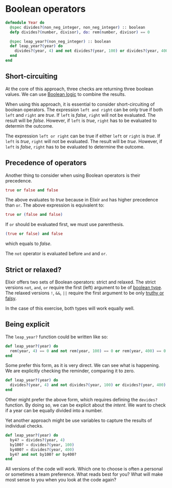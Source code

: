 # Boolean operators

```elixir
defmodule Year do
  @spec divides?(non_neg_integer, non_neg_integer) :: boolean
  defp divides?(number, divisor), do: rem(number, divisor) == 0

  @spec leap_year?(non_neg_integer) :: boolean
  def leap_year?(year) do
    divides?(year, 4) and not divides?(year, 100) or divides?(year, 400)
  end
end
```

## Short-circuiting

At the core of this approach, three checks are returning three boolean values. 
We can use [Boolean logic](https://en.wikipedia.org/wiki/Boolean_algebra) to combine the results.

When using this approach, it is essential to consider short-circuiting of boolean operators. 
The expression `left and right` can be only true if both `left` and `right` are *true*. 
If `left` is *false*, `right` will not be evaluated. The result will be *false*. 
However, if `left` is *true*, `right` has to be evaluated to determin the outcome.

The expression `left or right` can be true if either `left` or `right` is *true*. 
If `left` is *true*, `right` will not be evaluated. The result will be *true*. 
However, if `left` is *false*, `right` has to be evaluated to determine the outcome.


## Precedence of operators

Another thing to consider when using Boolean operators is their precedence. 
```elixir
true or false and false
```
The above evaluates to *true* because in Elixir `and` has higher precedence than `or`. 
The above expression is equivalent to:
```elixir
true or (false and false)
```
If `or` should be evaluated first, we must use parenthesis. 
```elixir
(true or false) and false
```
which equals to *false*. 

The `not` operator is evaluated before `and` and `or`. 

## Strict or relaxed?

Elixir offers two sets of Boolean operators: strict and relaxed. 
The strict versions `not`, `and`, `or` require the first (left) argument to be of [boolean type][hexdocs-booleans].
The relaxed versions `!`, `&&`, `||` require the first argument to be only [truthy or falsy][hexdocs-truthy].

In the case of this exercise, both types will work equally well. 

## Being explicit

The `leap_year?` function could be written like so:
```elixir
def leap_year?(year) do
  rem(year, 4) == 0 and not rem(year, 100) == 0 or rem(year, 400) == 0
end
```
Some prefer this form, as it is very direct. We can see what is happening. 
We are explicitly checking the reminder, comparing it to zero. 

```elixir
def leap_year?(year) do
  divides?(year, 4) and not divides?(year, 100) or divides?(year, 400)
end
```
Other might prefer the above form, which requires defining the `devides?` function. 
By doing so, we can be explicit about the *intent*. 
We want to check if a year can be equally divided into a number. 

Yet another approach might be use variables to capture the results of individual checks. 

```elixir
def leap_year?(year) do
  by4? = divides?(year, 4)
  by100? = divides?(year, 100)
  by400? = divides?(year, 400)
  by4? and not by100? or by400?
end
```

All versions of the code will work. Which one to choose is often a personal or sometimes a team preference. What reads best for you? What will make most sense to you when you look at the code again? 

[hexdocs-booleans]: https://hexdocs.pm/elixir/basic-types.html#booleans-and-nil
[hexdocs-truthy]: https://hexdocs.pm/elixir/Kernel.html#module-truthy-and-falsy-values
[exercism-booleans]: https://exercism.org/tracks/elixir/concepts/booleans